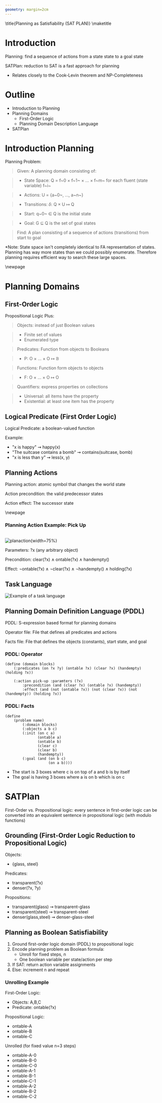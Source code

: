 ```yaml
---
geometry: margin=2cm
---
```


\title{Planning as Satisfiability (SAT PLAN)}
\maketitle

# Introduction

Planning: find a sequence of actions from a state state to a goal state

SATPlan: reduction to SAT is a fast approach for planning

- Relates closely to the Cook-Levin theorem and NP-Completeness

# Outline

- Introduction to Planning
- Planning Domains
    - First-Order Logic
    - Planning Domain Description Language
- SATPlan

# Introduction Planning

Planning Problem:

> Given: A planning domain consisting of:

> - State Space: Q = f~0 $\times$ f~1~ $\times$ ... $\times$ f~m~ for each fluent (state variable) f~i~

> - Actions: U = {a~0~, ..., a~n~}

> - Transitions: $\delta$: Q $\times$ U $\mapsto$ Q

> - Start: q~0~ $\in$ Q is the initial state

> - Goal: G $\subseteq$ Q is the set of goal states 

> Find: A plan consisting of a sequence of actions (transitions) from start to goal

\*Note: State space isn't completely identical to FA representation of states. Planning has way more states than we could possibly enumerate. Therefore planning requires efficient way to search these large spaces.

\newpage

# Planning Domains

## First-Order Logic

Propositional Logic Plus: 

> Objects: instead of just Boolean values

> - Finite set of values
> - Enumerated type

> Predicates: Function from objects to Booleans

> - P: O $\times$ ... $\times$ O $\mapsto$ $\mathbb{B}$

> Functions: Function form objects to objects

> - F: O $\times$ ... $\times$ O $\mapsto$ O

> Quantifiers: express properties on collections

> - Universal: all items have the property
> - Existential: at least one item has the property

## Logical Predicate (First Order Logic)

Logical Predicate: a boolean-valued function

Example:

- "x is happy" $\rightsquigarrow$ happy(x)
- "The suitcase contains a bomb" $\rightsquigarrow$ contains(suitcase, bomb)
- "x is less than y" $\rightsquigarrow$ less(x, y)

## Planning Actions

Planning action: atomic symbol that changes the world state

Action precondition: the valid predecessor states

Action effect: The successor state

\newpage


### Planning Action Example: Pick Up

\
![planaction](images/planaction.png){width=75%}

Parameters: ?x (any arbitrary object)

Precondition: clear(?x) $\wedge$ ontable(?x) $\wedge$ handempty()

Effect: $\neg$ontable(?x) $\wedge$ $\neg$clear(?x) $\wedge$ $\neg$handempty() $\wedge$ holding(?x)

## Task Language

![Example of a task language](images/tasklang.png)


## Planning Domain Definition Language (PDDL)

PDDL: S-expression based format for planning domains

Operator file: File that defines all predicates and actions

Facts file: File that defines the objects (constants), start state, and goal

### PDDL: Operator

```
(define (domain blocks)
    (:predicates (on ?x ?y) (ontable ?x) (clear ?x) (handempty) (holding ?x))

    (:action pick-up :paramters (?x)
        :precondition (and (clear ?x) (ontable ?x) (handempty))
        :effect (and (not (ontable ?x)) (not (clear ?x)) (not (handempty)) (holding ?x))

```

### PDDL: Facts

```
(define
    (problem name)
        (:domain blocks)
        (:objects a b c)
        (:init (on c a)
               (ontable a) 
               (ontable b)
               (clear c)
               (clear b)
               (handempty))
        (:goal (and (on b c)
                    (on a b))))
```

- The start is 3 boxes where c is on top of a and b is by itself
- The goal is having 3 boxes where a is on b which is on c

# SATPlan

First-Order vs. Propositional logic: every sentence in first-order logic can be converted into an equivalent sentence in propositional logic (with modulo functions)

## Grounding (First-Order Logic Reduction to Propositional Logic)

Objects: 

- {glass, steel}

Predicates: 

- transparent(?x)
- denser(?x, ?y)

Propositions: 

- transparent(glass) $\rightsquigarrow$ transparent-glass
- transparent(steel) $\rightsquigarrow$ transparent-steel
- denser(glass,steel) $\rightsquigarrow$ denser-glass-steel

## Planning as Boolean Satisfiability

1. Ground first-order logic domain (PDDL) to propositional logic
2. Encode planning problem as Boolean formula:
    - Unroll for fixed steps, n
    - One boolean variable per state/action per step
3. If SAT: return action variable assignments
4. Else: increment n and repeat

### Unrolling Example

First-Order Logic:

- Objects: A,B,C
- Predicate: ontable(?x)

Propositional Logic:

- ontable-A
- ontable-B
- ontable-C

Unrolled (for fixed value n=3 steps)

- ontable-A-0
- ontable-B-0
- ontable-C-0
- ontable-A-1
- ontable-B-1
- ontable-C-1
- ontable-A-2
- ontable-B-2
- ontable-C-2


 
 



